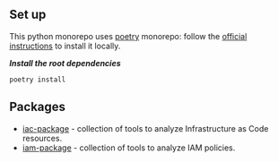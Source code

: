 ## Set up
This python monorepo uses [poetry](https://github.com/python-poetry/poetry) monorepo: follow the [official instructions](https://python-poetry.org/docs/) to install it locally.

***Install the root dependencies***
```
poetry install
```


## Packages

- [iac-package](iac-package/README.md) - collection of tools to analyze Infrastructure as Code resources.
- [iam-package](iam-package/README.md) - collection of tools to analyze IAM policies.
